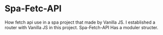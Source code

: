 # Spa-Fetc-API
How fetch api use in a spa project that made by Vanilla JS. I established a router with Vanilla JS in this project.
Spa-Fetch-API Has a moduler structer.
